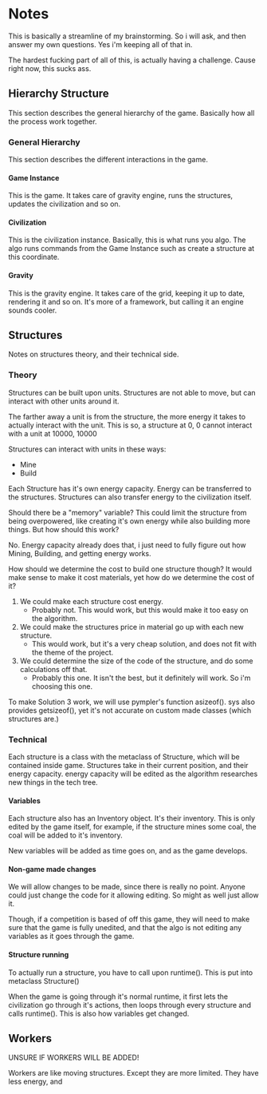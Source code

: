 # Notes
This is basically a streamline of my brainstorming. So i will ask, and then answer my own questions.
Yes i'm keeping all of that in.

The hardest fucking part of all of this, is actually having a challenge. Cause right now, this sucks ass.

## Hierarchy Structure
This section describes the general hierarchy of the game. Basically how all the process work together.

### General Hierarchy
This section describes the different interactions
in the game.

#### Game Instance
This is the game. It takes care of gravity engine, runs the structures, updates the civilization and so on.

#### Civilization
This is the civilization instance. Basically, this is what runs you algo. The algo runs commands from the Game Instance
such as create a structure at this coordinate.

#### Gravity
This is the gravity engine. It takes care of the grid, keeping it up to date, rendering it and so on.
It's more of a framework, but calling it an engine sounds cooler.

## Structures
Notes on structures theory, and their technical side.
### Theory
Structures can be built upon units.
Structures are not able to move, but can interact
with other units around it.

The farther away a unit is from the structure,
the more energy it takes to actually interact with the unit.
This is so, a structure at 0, 0 cannot interact
with a unit at 10000, 10000

Structures can interact with units in these ways:
 - Mine
 - Build
 
Each Structure has it's own energy capacity.
Energy can be transferred to the structures.
Structures can also transfer energy to the civilization itself.

Should there be a "memory" variable? This could limit the structure 
from being overpowered, like creating it's own energy while also
building more things. But how should this work?

No. Energy capacity already does that, i just need to fully figure out how Mining, Building, and getting energy works.

How should we determine the cost to build one structure though? It would make sense to make it cost materials,
yet how do we determine the cost of it?

1. We could make each structure cost energy.
    -  Probably not. This would work, but this would make it too easy on the algorithm.
2. We could make the structures price in material go up with each new structure.
    - This would work, but it's a very cheap solution, and does not fit with the theme of the project.
3. We could determine the size of the code of the structure, and do some calculations off that.
    - Probably this one. It isn't the best, but it definitely will work. So i'm choosing this one.

To make Solution 3 work, we will use pympler's function asizeof().
sys also provides getsizeof(), yet it's not accurate on custom made classes (which structures are.)

### Technical
Each structure is a class with the metaclass of Structure, which will be contained inside game.
Structures take in their current position, and their energy capacity. energy capacity will be edited as the algorithm
researches new things in the tech tree.


#### Variables
Each structure also has an Inventory object. It's their inventory. This is only edited by the game itself,
for example, if the structure mines some coal, the coal will be added to it's inventory.

New variables will be added as time goes on, and as the game develops.


#### Non-game made changes
We will allow changes to be made, since there is really no point. Anyone could just change the code for it
allowing editing. So might as well just allow it.

Though, if a competition is based of off this game, they will need to make sure that the game is fully
unedited, and that the algo is not editing any variables as it goes through the game.

#### Structure running
To actually run a structure, you have to call upon runtime(). This is put into metaclass Structure()

When the game is going through it's normal runtime, it first lets the civilization go through it's actions,
then loops through every structure and calls runtime(). This is also how variables get changed.


## Workers
UNSURE IF WORKERS WILL BE ADDED!

Workers are like moving structures. Except they are more limited. 
They have less energy, and 
